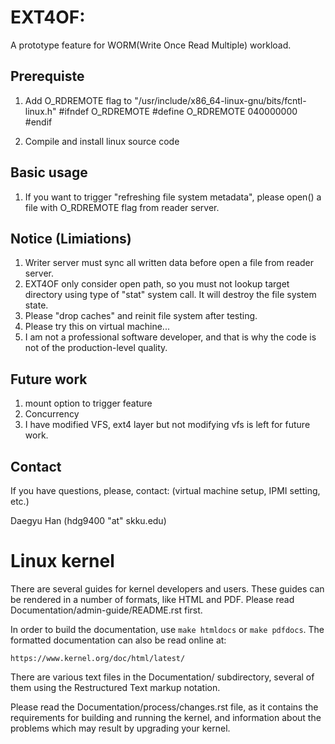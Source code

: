 # EXT4OF: 
A prototype feature for WORM(Write Once Read Multiple) workload.

## Prerequiste
1. Add O_RDREMOTE flag to "/usr/include/x86_64-linux-gnu/bits/fcntl-linux.h"
#ifndef O_RDREMOTE
#define O_RDREMOTE  040000000
#endif

2. Compile and install linux source code

## Basic usage
1. If you want to trigger "refreshing file system metadata", please open() a file with O_RDREMOTE flag from reader server.


## Notice (Limiations)

1. Writer server must sync all written data before open a file from reader server.
2. EXT4OF only consider open path, so you must not lookup target directory using type of "stat" system call. It will destroy the file system state.
3. Please "drop caches" and reinit file system after testing.
4. Please try this on virtual machine...
5. I am not a professional software developer, and that is why the code is not of the production-level quality.

## Future work
1. mount option to trigger feature
2. Concurrency
3. I have modified VFS, ext4 layer but not modifying vfs is left for future work.


## Contact 
If you have questions, please, contact: (virtual machine setup, IPMI setting, etc.)

Daegyu Han (hdg9400 "at" skku.edu)    

Linux kernel
============

There are several guides for kernel developers and users. These guides can
be rendered in a number of formats, like HTML and PDF. Please read
Documentation/admin-guide/README.rst first.

In order to build the documentation, use ``make htmldocs`` or
``make pdfdocs``.  The formatted documentation can also be read online at:

    https://www.kernel.org/doc/html/latest/

There are various text files in the Documentation/ subdirectory,
several of them using the Restructured Text markup notation.

Please read the Documentation/process/changes.rst file, as it contains the
requirements for building and running the kernel, and information about
the problems which may result by upgrading your kernel.
